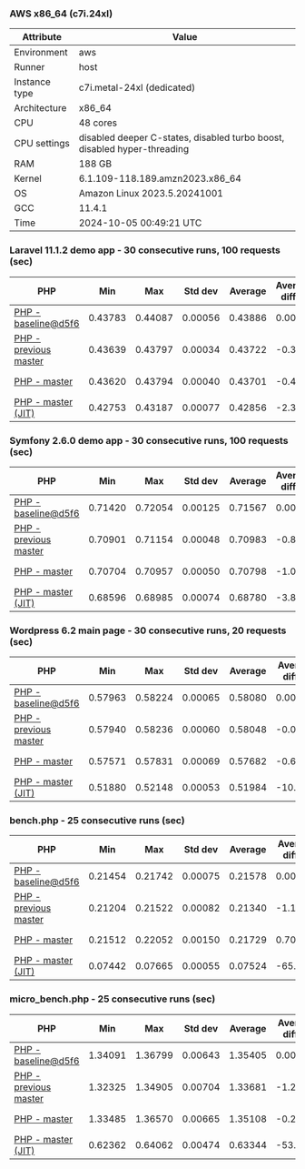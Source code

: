 ### AWS x86_64 (c7i.24xl)

|  Attribute    |     Value      |
|---------------|----------------|
| Environment   |aws|
| Runner        |host|
| Instance type |c7i.metal-24xl (dedicated)|
| Architecture  |x86_64
| CPU           |48 cores|
| CPU settings  |disabled deeper C-states, disabled turbo boost, disabled hyper-threading|
| RAM           |188 GB|
| Kernel        |6.1.109-118.189.amzn2023.x86_64|
| OS            |Amazon Linux 2023.5.20241001|
| GCC           |11.4.1|
| Time          |2024-10-05 00:49:21 UTC|

### Laravel 11.1.2 demo app - 30 consecutive runs, 100 requests (sec)

|     PHP     |     Min     |     Max     |    Std dev   |   Average  |  Average diff % |   Median   | Median diff % |     Memory    |
|-------------|-------------|-------------|--------------|------------|-----------------|------------|---------------|---------------|
|[PHP - baseline@d5f6](https://github.com/php/php-src/commit/d5f6e56610)|0.43783|0.44087|0.00056|0.43886|0.00%|0.43866|0.00%|41.86 MB|
|[PHP - previous master](https://github.com/php/php-src/commit/c8791e5581)|0.43639|0.43797|0.00034|0.43722|-0.38%|0.43726|-0.32%|41.79 MB|
|[PHP - master](https://github.com/php/php-src/commit/ed8d6b5b25)|0.43620|0.43794|0.00040|0.43701|-0.42%|0.43693|-0.39%|41.79 MB|
|[PHP - master (JIT)](https://github.com/php/php-src/commit/ed8d6b5b25)|0.42753|0.43187|0.00077|0.42856|-2.35%|0.42854|-2.31%|50.79 MB|

### Symfony 2.6.0 demo app - 30 consecutive runs, 100 requests (sec)

|     PHP     |     Min     |     Max     |    Std dev   |   Average  |  Average diff % |   Median   | Median diff % |     Memory    |
|-------------|-------------|-------------|--------------|------------|-----------------|------------|---------------|---------------|
|[PHP - baseline@d5f6](https://github.com/php/php-src/commit/d5f6e56610)|0.71420|0.72054|0.00125|0.71567|0.00%|0.71524|0.00%|37.38 MB|
|[PHP - previous master](https://github.com/php/php-src/commit/c8791e5581)|0.70901|0.71154|0.00048|0.70983|-0.82%|0.70967|-0.78%|37.38 MB|
|[PHP - master](https://github.com/php/php-src/commit/ed8d6b5b25)|0.70704|0.70957|0.00050|0.70798|-1.07%|0.70795|-1.02%|37.38 MB|
|[PHP - master (JIT)](https://github.com/php/php-src/commit/ed8d6b5b25)|0.68596|0.68985|0.00074|0.68780|-3.89%|0.68776|-3.84%|44.52 MB|

### Wordpress 6.2 main page - 30 consecutive runs, 20 requests (sec)

|     PHP     |     Min     |     Max     |    Std dev   |   Average  |  Average diff % |   Median   | Median diff % |     Memory    |
|-------------|-------------|-------------|--------------|------------|-----------------|------------|---------------|---------------|
|[PHP - baseline@d5f6](https://github.com/php/php-src/commit/d5f6e56610)|0.57963|0.58224|0.00065|0.58080|0.00%|0.58071|0.00%|43.00 MB|
|[PHP - previous master](https://github.com/php/php-src/commit/c8791e5581)|0.57940|0.58236|0.00060|0.58048|-0.06%|0.58042|-0.05%|42.99 MB|
|[PHP - master](https://github.com/php/php-src/commit/ed8d6b5b25)|0.57571|0.57831|0.00069|0.57682|-0.69%|0.57689|-0.66%|42.99 MB|
|[PHP - master (JIT)](https://github.com/php/php-src/commit/ed8d6b5b25)|0.51880|0.52148|0.00053|0.51984|-10.50%|0.51974|-10.50%|61.92 MB|

### bench.php - 25 consecutive runs (sec)

|     PHP     |     Min     |     Max     |    Std dev   |   Average  |  Average diff % |   Median   | Median diff % |     Memory    |
|-------------|-------------|-------------|--------------|------------|-----------------|------------|---------------|---------------|
|[PHP - baseline@d5f6](https://github.com/php/php-src/commit/d5f6e56610)|0.21454|0.21742|0.00075|0.21578|0.00%|0.21564|0.00%|26.16 MB|
|[PHP - previous master](https://github.com/php/php-src/commit/c8791e5581)|0.21204|0.21522|0.00082|0.21340|-1.11%|0.21322|-1.12%|26.16 MB|
|[PHP - master](https://github.com/php/php-src/commit/ed8d6b5b25)|0.21512|0.22052|0.00150|0.21729|0.70%|0.21751|0.87%|26.16 MB|
|[PHP - master (JIT)](https://github.com/php/php-src/commit/ed8d6b5b25)|0.07442|0.07665|0.00055|0.07524|-65.13%|0.07528|-65.09%|27.28 MB|

### micro_bench.php - 25 consecutive runs (sec)

|     PHP     |     Min     |     Max     |    Std dev   |   Average  |  Average diff % |   Median   | Median diff % |     Memory    |
|-------------|-------------|-------------|--------------|------------|-----------------|------------|---------------|---------------|
|[PHP - baseline@d5f6](https://github.com/php/php-src/commit/d5f6e56610)|1.34091|1.36799|0.00643|1.35405|0.00%|1.35433|0.00%|20.42 MB|
|[PHP - previous master](https://github.com/php/php-src/commit/c8791e5581)|1.32325|1.34905|0.00704|1.33681|-1.27%|1.33848|-1.17%|20.42 MB|
|[PHP - master](https://github.com/php/php-src/commit/ed8d6b5b25)|1.33485|1.36570|0.00665|1.35108|-0.22%|1.35111|-0.24%|20.41 MB|
|[PHP - master (JIT)](https://github.com/php/php-src/commit/ed8d6b5b25)|0.62362|0.64062|0.00474|0.63344|-53.22%|0.63280|-53.28%|21.69 MB|
